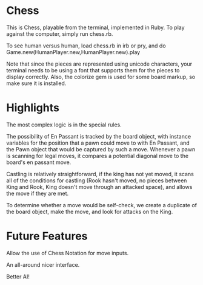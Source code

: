 Chess
=======
This is Chess, playable from the terminal, implemented in Ruby. To play against the computer, simply run chess.rb.

To see human versus human, load chess.rb in irb or pry, and do Game.new(HumanPlayer.new,HumanPlayer.new).play

Note that since the pieces are represented using unicode characters, your terminal needs to be using a font that supports them for the pieces to display correctly. Also, the colorize gem is used for some board markup, so make sure it is installed.

Highlights
======
The most complex logic is in the special rules.

The possibility of En Passant is tracked by the board object, with instance variables for the position that a pawn could move to with En Passant, and the Pawn object that would be captured by such a move. Whenever a pawn is scanning for legal moves, it compares a potential diagonal move to the board's en passant move.

Castling is relatively straightforward, if the king has not yet moved, it scans all of the conditions for castling (Rook hasn't moved, no pieces between King and Rook, King doesn't move through an attacked space), and allows the move if they are met.

To determine whether a move would be self-check, we create a duplicate of the board object, make the move, and look for attacks on the King.

Future Features
==========
Allow the use of Chess Notation for move inputs.

An all-around nicer interface.

Better AI!
